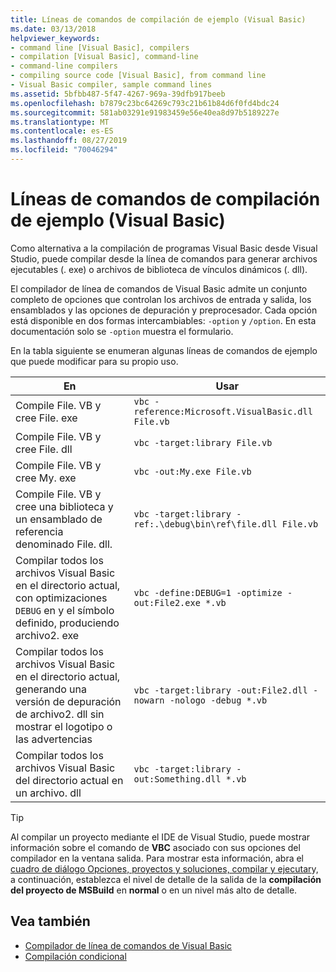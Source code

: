 ```yaml
---
title: Líneas de comandos de compilación de ejemplo (Visual Basic)
ms.date: 03/13/2018
helpviewer_keywords:
- command line [Visual Basic], compilers
- compilation [Visual Basic], command-line
- command-line compilers
- compiling source code [Visual Basic], from command line
- Visual Basic compiler, sample command lines
ms.assetid: 5bfbb487-5f47-4267-969a-39dfb917beeb
ms.openlocfilehash: b7879c23bc64269c793c21b61b84d6f0fd4bdc24
ms.sourcegitcommit: 581ab03291e91983459e56e40ea8d97b5189227e
ms.translationtype: MT
ms.contentlocale: es-ES
ms.lasthandoff: 08/27/2019
ms.locfileid: "70046294"
---
```

# <a name="sample-compilation-command-lines-visual-basic"></a>Líneas de comandos de compilación de ejemplo (Visual Basic)

Como alternativa a la compilación de programas Visual Basic desde Visual Studio, puede compilar desde la línea de comandos para generar archivos ejecutables (. exe) o archivos de biblioteca de vínculos dinámicos (. dll).

El compilador de línea de comandos de Visual Basic admite un conjunto completo de opciones que controlan los archivos de entrada y salida, los ensamblados y las opciones de depuración y preprocesador. Cada opción está disponible en dos formas intercambiables: `-option` y `/option`. En esta documentación solo se `-option` muestra el formulario.

En la tabla siguiente se enumeran algunas líneas de comandos de ejemplo que puede modificar para su propio uso.

|En|Usar|
|--------|---------|
|Compile File. VB y cree File. exe|`vbc -reference:Microsoft.VisualBasic.dll File.vb`|
|Compile File. VB y cree File. dll|`vbc -target:library File.vb`|
|Compile File. VB y cree My. exe|`vbc -out:My.exe File.vb`|
|Compile File. VB y cree una biblioteca y un ensamblado de referencia denominado File. dll.|`vbc -target:library -ref:.\debug\bin\ref\file.dll File.vb`|
|Compilar todos los archivos Visual Basic en el directorio actual, con optimizaciones `DEBUG` en y el símbolo definido, produciendo archivo2. exe|`vbc -define:DEBUG=1 -optimize -out:File2.exe *.vb`|
|Compilar todos los archivos Visual Basic en el directorio actual, generando una versión de depuración de archivo2. dll sin mostrar el logotipo o las advertencias|`vbc -target:library -out:File2.dll -nowarn -nologo -debug *.vb`|
|Compilar todos los archivos Visual Basic del directorio actual en un archivo. dll|`vbc -target:library -out:Something.dll *.vb`|

> [!TIP]
> Al compilar un proyecto mediante el IDE de Visual Studio, puede mostrar información sobre el comando de **VBC** asociado con sus opciones del compilador en la ventana salida. Para mostrar esta información, abra el [cuadro de diálogo Opciones, proyectos y soluciones, compilar y ejecutar](/visualstudio/ide/reference/options-dialog-box-projects-and-solutions-build-and-run)y, a continuación, establezca el nivel de detalle de la salida de la **compilación del proyecto de MSBuild** en **normal** o en un nivel más alto de detalle.

## <a name="see-also"></a>Vea también

- [Compilador de línea de comandos de Visual Basic](../../../visual-basic/reference/command-line-compiler/index.md)
- [Compilación condicional](../../../visual-basic/programming-guide/program-structure/conditional-compilation.md)
